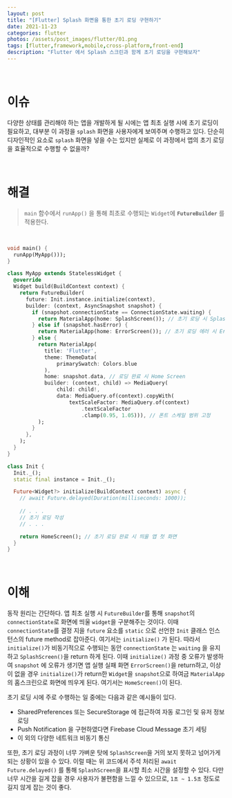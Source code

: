 ```yaml
---
layout: post
title: "[Flutter] Splash 화면을 통한 초기 로딩 구현하기"
date: 2021-11-23
categories: flutter
photos: /assets/post_images/flutter/01.png
tags: [flutter,framework,mobile,cross-platform,front-end]
description: "Flutter 에서 Splash 스크린과 함께 초기 로딩을 구현해보자"
---
```


<br>

# 이슈

다양한 상태를 관리해야 하는 앱을 개발하게 될 시에는 앱 최초 실행 시에 초기 로딩이 필요하고, 대부분 이 과정을 `splash` 화면을 사용자에게 보여주며 수행하고 있다. 단순히 디자인적인 요소로 `splash` 화면을 넣을 수는 있지만 실제로 이 과정에서 앱의 초기 로딩을 효율적으로 수행할 수 없을까?

<br>

# 해결

> `main` 함수에서 `runApp()` 을 통해 최초로 수행되는 `Widget`에 **`FutureBuilder`** 를 적용한다.

<br>

```dart
void main() {
  runApp(MyApp()));
}

class MyApp extends StatelessWidget {
  @override
  Widget build(BuildContext context) {
    return FutureBuilder(
      future: Init.instance.initialize(context),
      builder: (context, AsyncSnapshot snapshot) {
        if (snapshot.connectionState == ConnectionState.waiting) {
          return MaterialApp(home: SplashScreen()); // 초기 로딩 시 Splash Screen
        } else if (snapshot.hasError) {
          return MaterialApp(home: ErrorScreen()); // 초기 로딩 에러 시 Error Screen
        } else {
          return MaterialApp( 
            title: 'Flutter',
            theme: ThemeData(
                primarySwatch: Colors.blue
            ),
            home: snapshot.data, // 로딩 완료 시 Home Screen
            builder: (context, child) => MediaQuery(
                child: child!,
                data: MediaQuery.of(context).copyWith(
                    textScaleFactor: MediaQuery.of(context)
                        .textScaleFactor
                        .clamp(0.95, 1.05))), // 폰트 스케일 범위 고정
          );
        }
      },
    );
  }
}

class Init {
  Init._();
  static final instance = Init._();

  Future<Widget?> initialize(BuildContext context) async {
    // await Future.delayed(Duration(milliseconds: 1000));
    
    // . . .
    // 초기 로딩 작성
    // . . .

    return HomeScreen(); // 초기 로딩 완료 시 띄울 앱 첫 화면
  }
}
```
<br>

# 이해

동작 원리는 간단하다. 앱 최초 실행 시 `FutureBuilder`를 통해 `snapshot`의 `connectionState`로 화면에 띄울 `widget`을 구분해주는 것이다. 이때 `connectionState`를 결정 지을 `future` 요소를 `static` 으로 선언한 `Init` 클래스 인스턴스의 future method로 잡아준다. 여기서는 `initialize()` 가 된다. 따라서 `initialize()`가 비동기적으로 수행되는 동안 `connectionState` 는 `waiting` 을 유지하고 `SplashScreen()`을 return 하게 된다. 이때 `initialize()` 과정 중 오류가 발생하여 `snapshot` 에 오류가 생기면 앱 실행 실패 화면 `ErrorScreen()`을 return하고, 이상이 없을 경우 `initialize()`가 return한 `Widget`을 `snapshot`으로 하여금 `MaterialApp`의 홈스크린으로 화면에 띄우게 된다. 여기서는 `HomeScreen()`이 된다.

초기 로딩 시에 주로 수행하는 일 중에는 다음과 같은 예시들이 있다.

- SharedPreferences 또는 SecureStorage 에 접근하여 자동 로그인 및 유저 정보 로딩
- Push Notification 을 구현하였다면 Firebase Cloud Message 초기 세팅
- 이 외의 다양한 네트워크 비동기 통신

또한, 초기 로딩 과정이 너무 가벼운 탓에 `SplashScreen`을 거의 보지 못하고 넘어가게 되는 상황이 있을 수 있다. 이럴 때는 위 코드에서 주석 처리된 `await Future.delayed()` 를 통해 `SplashScreen`을 표시할 최소 시간을 설정할 수 있다. 다만 너무 시간을 길게 잡을 경우 사용자가 불편함을 느낄 수 있으므로, `1초 ~ 1.5초` 정도로 길지 않게 잡는 것이 좋다.
